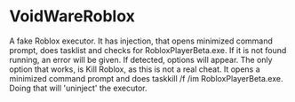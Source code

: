 # VoidWareRoblox
A fake Roblox executor. It has injection, that opens minimized command prompt, does tasklist and checks for RobloxPlayerBeta.exe. If it is not found running, an error will be given. If detected, options will appear. The only option that works, is Kill Roblox, as this is not a real cheat. It opens a minimized command prompt and does taskkill /f /im RobloxPlayerBeta.exe. Doing that will 'uninject' the executor.
